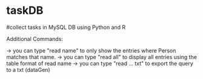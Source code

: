 # taskDB
#collect tasks in MySQL DB using Python and R


Additional Commands: 

-> you can type "read name" to only show the entries where Person matches that name.
-> you can type "read all" to display all entries using the table format of read name
-> you can type "read ... txt" to export the query to a txt (dataGen)
